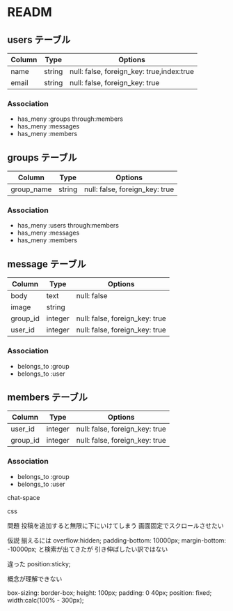 # READM

## users テーブル

|Column|Type|Options|
|------|----|-------|
|name|string|null: false, foreign_key: true,index:true|
|email|string|null: false, foreign_key: true|

### Association
- has_meny :groups through:members
- has_meny :messages
- has_meny :members

## groups テーブル

|Column|Type|Options|
|------|----|-------|
|group_name|string|null: false, foreign_key: true|

### Association
- has_meny :users through:members
- has_meny :messages
- has_meny :members

## message テーブル

|Column|Type|Options|
|------|----|-------|
|body|text|null: false|
|image|string| |
|group_id|integer|null: false, foreign_key: true|
|user_id|integer|null: false, foreign_key: true|

### Association
- belongs_to :group
- belongs_to :user

## members テーブル

|Column|Type|Options|
|------|----|-------|
|user_id|integer|null: false, foreign_key: true|
|group_id|integer|null: false, foreign_key: true|

### Association
- belongs_to :group
- belongs_to :user

chat-space

css

問題
投稿を追加すると無限に下にいけてしまう
画面固定でスクロールさせたい

仮説
揃えるには
overflow:hidden;
padding-bottom: 10000px;
margin-bottom: -10000px;
と検索が出てきたが
引き伸ばしたい訳ではない

違った
position:sticky;

概念が理解できない


box-sizing: border-box;
    height: 100px;
    padding: 0 40px;
    position: fixed;
    width:calc(100% - 300px);